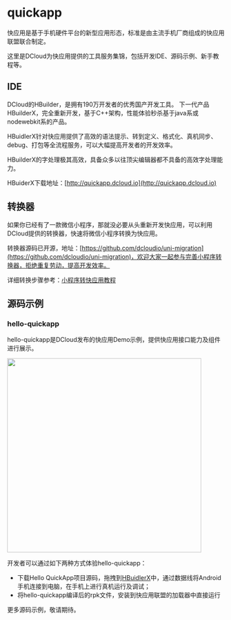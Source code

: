 # quickapp

快应用是基于手机硬件平台的新型应用形态，标准是由主流手机厂商组成的快应用联盟联合制定。

这里是DCloud为快应用提供的工具服务集锦，包括开发IDE、源码示例、新手教程等。

## IDE

DCloud的HBuilder，是拥有190万开发者的优秀国产开发工具。
下一代产品HBuilderX，完全重新开发，基于C++架构，性能体验秒杀基于java系或nodewebkit系的产品。

HBuidlerX针对快应用提供了高效的语法提示、转到定义、格式化、真机同步、debug、打包等全流程服务，可以大幅提高开发者的开发效率。

HBuilderX的字处理极其高效，具备众多以往顶尖编辑器都不具备的高效字处理能力。

HBuiderX下载地址：[http://quickapp.dcloud.io](http://quickapp.dcloud.io)

## 转换器

如果你已经有了一款微信小程序，那就没必要从头重新开发快应用，可以利用DCloud提供的转换器，快速将微信小程序转换为快应用。

转换器源码已开源，地址：[https://github.com/dcloudio/uni-migration](https://github.com/dcloudio/uni-migration)，欢迎大家一起参与完善小程序转换器，拒绝重复劳动，提高开发效率。

详细转换步骤参考：[小程序转快应用教程](http://ask.dcloud.net.cn/article/13175)

## 源码示例

### hello-quickapp

hello-quickapp是DCloud发布的快应用Demo示例，提供快应用接口能力及组件进行展示。

<img src="http://img.cdn.aliyun.dcloud.net.cn/quickapp/guide/hello-quickapp-04.jpg" width="450px">

开发者可以通过如下两种方式体验hello-quickapp：

- 下载Hello QuickApp项目源码，拖拽到[HBuidlerX](http://quickapp.dcloud.io)中，通过数据线将Android手机连接到电脑，在手机上进行真机运行及调试；
- 将hello-quickapp编译后的rpk文件，安装到快应用联盟的加载器中直接运行


更多源码示例，敬请期待。

